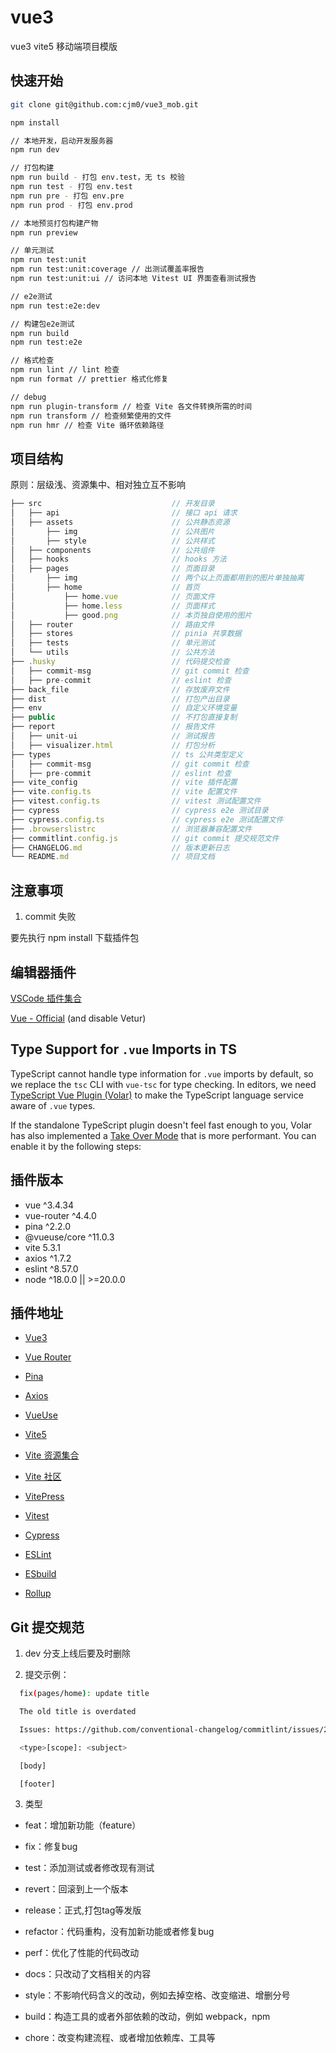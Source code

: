# vue3

vue3 vite5 移动端项目模版

## 快速开始

```bash
git clone git@github.com:cjm0/vue3_mob.git

npm install

// 本地开发，启动开发服务器
npm run dev

// 打包构建
npm run build - 打包 env.test，无 ts 校验
npm run test - 打包 env.test
npm run pre - 打包 env.pre
npm run prod - 打包 env.prod

// 本地预览打包构建产物
npm run preview

// 单元测试
npm run test:unit
npm run test:unit:coverage // 出测试覆盖率报告
npm run test:unit:ui // 访问本地 Vitest UI 界面查看测试报告

// e2e测试
npm run test:e2e:dev

// 构建包e2e测试
npm run build
npm run test:e2e

// 格式检查
npm run lint // lint 检查
npm run format // prettier 格式化修复

// debug
npm run plugin-transform // 检查 Vite 各文件转换所需的时间
npm run transform // 检查频繁使用的文件
npm run hmr // 检查 Vite 循环依赖路径
```

## 项目结构

原则：层级浅、资源集中、相对独立互不影响

```js
├── src                             // 开发目录
│   ├── api                         // 接口 api 请求
│   ├── assets                      // 公共静态资源
│       ├── img                     // 公共图片
│       ├── style                   // 公共样式
│   ├── components                  // 公共组件
│   ├── hooks                       // hooks 方法
│   ├── pages                       // 页面目录
│       ├── img                     // 两个以上页面都用到的图片单独抽离
│       ├── home                    // 首页
│           ├── home.vue            // 页面文件
│           ├── home.less           // 页面样式
│           ├── good.png            // 本页独自使用的图片
│   ├── router                      // 路由文件
│   ├── stores                      // pinia 共享数据
│   ├── tests                       // 单元测试
│   └── utils                       // 公共方法
├── .husky                          // 代码提交检查
│   ├── commit-msg                  // git commit 检查
│   ├── pre-commit                  // eslint 检查
├── back_file                       // 存放废弃文件
├── dist                            // 打包产出目录
├── env                             // 自定义环境变量
├── public                          // 不打包直接复制
├── report                          // 报告文件
│   ├── unit-ui                     // 测试报告
│   ├── visualizer.html             // 打包分析
├── types                           // ts 公共类型定义
│   ├── commit-msg                  // git commit 检查
│   ├── pre-commit                  // eslint 检查
├── vite_config                     // vite 插件配置
├── vite.config.ts                  // vite 配置文件
├── vitest.config.ts                // vitest 测试配置文件
├── cypress                         // cypress e2e 测试目录
├── cypress.config.ts               // cypress e2e 测试配置文件
├── .browserslistrc                 // 浏览器兼容配置文件
├── commitlint.config.js            // git commit 提交规范文件
├── CHANGELOG.md                    // 版本更新日志
└── README.md                       // 项目文档
```

## 注意事项

1. commit 失败 

要先执行 npm install 下载插件包

## 编辑器插件

[VSCode 插件集合](https://code.visualstudio.com/)

[Vue - Official](https://marketplace.visualstudio.com/items?itemName=Vue.volar) (and disable Vetur)

## Type Support for `.vue` Imports in TS

TypeScript cannot handle type information for `.vue` imports by default, so we replace the `tsc` CLI with `vue-tsc` for type checking. In editors, we need [TypeScript Vue Plugin (Volar)](https://marketplace.visualstudio.com/items?itemName=Vue.volar) to make the TypeScript language service aware of `.vue` types.

If the standalone TypeScript plugin doesn't feel fast enough to you, Volar has also implemented a [Take Over Mode](https://github.com/johnsoncodehk/volar/discussions/471#discussioncomment-1361669) that is more performant. You can enable it by the following steps:

## 插件版本

- vue ^3.4.34
- vue-router ^4.4.0
- pina ^2.2.0
- @vueuse/core ^11.0.3
- vite 5.3.1
- axios ^1.7.2
- eslint ^8.57.0
- node ^18.0.0 || >=20.0.0

## 插件地址

- [Vue3](https://cn.vuejs.org/guide/introduction.html)

- [Vue Router](https://router.vuejs.org/zh/guide)

- [Pina](https://pinia.vuejs.org/zh/introduction.html)

- [Axios](https://www.axios-http.cn/docs/intro)

- [VueUse](https://vueuse.org/guide/)

- [Vite5](https://cn.vitejs.dev/guide)
- [Vite 资源集合](https://github.com/vitejs/awesome-vite)
- [Vite 社区](https://dev.to/t/vite)

- [VitePress](https://vitepress.dev/zh/guide/getting-started)

- [Vitest](https://cn.vitest.dev/)

- [Cypress](https://www.cypress.io/)

- [ESLint](https://eslint.org/)

- [ESbuild](https://www.esbuild.cn/)

- [Rollup](https://www.rollupjs.com/)

## Git 提交规范

1. dev 分支上线后要及时删除

2. 提交示例：

```bash
  fix(pages/home): update title

  The old title is overdated

  Issues: https://github.com/conventional-changelog/commitlint/issues/2507

  <type>[scope]: <subject>

  [body]

  [footer]
```

3. 类型
- feat：增加新功能（feature）
- fix：修复bug
- test：添加测试或者修改现有测试
- revert：回滚到上一个版本
- release：正式,打包tag等发版

- refactor：代码重构，没有加新功能或者修复bug
- perf：优化了性能的代码改动
- docs：只改动了文档相关的内容
- style：不影响代码含义的改动，例如去掉空格、改变缩进、增删分号

- build：构造工具的或者外部依赖的改动，例如 webpack，npm
- chore：改变构建流程、或者增加依赖库、工具等
